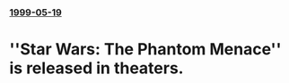 ### [1999-05-19](/news/1999/05/19/index.md)

#  ''Star Wars: The Phantom Menace'' is released in theaters.



